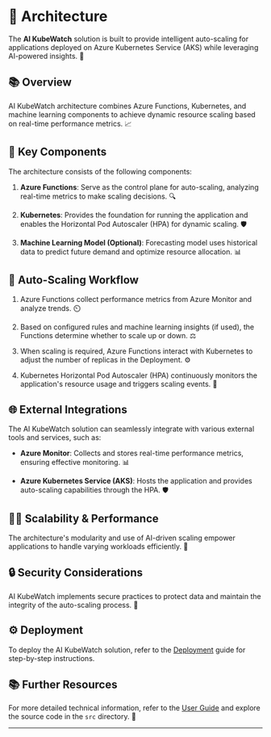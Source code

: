 # 🏢 Architecture

The **AI KubeWatch** solution is built to provide intelligent auto-scaling for applications deployed on Azure Kubernetes Service (AKS) while leveraging AI-powered insights. 🚀

## 📚 Overview

AI KubeWatch architecture combines Azure Functions, Kubernetes, and machine learning components to achieve dynamic resource scaling based on real-time performance metrics. 📈

## 🧱 Key Components

The architecture consists of the following components:

1. **Azure Functions**: Serve as the control plane for auto-scaling, analyzing real-time metrics to make scaling decisions. 🔍

2. **Kubernetes**: Provides the foundation for running the application and enables the Horizontal Pod Autoscaler (HPA) for dynamic scaling. 🛡️

3. **Machine Learning Model (Optional)**: Forecasting model uses historical data to predict future demand and optimize resource allocation. 📊

## 🔄 Auto-Scaling Workflow

1. Azure Functions collect performance metrics from Azure Monitor and analyze trends. ⏲️

2. Based on configured rules and machine learning insights (if used), the Functions determine whether to scale up or down. ⚖️

3. When scaling is required, Azure Functions interact with Kubernetes to adjust the number of replicas in the Deployment. ⚙️

4. Kubernetes Horizontal Pod Autoscaler (HPA) continuously monitors the application's resource usage and triggers scaling events. 🚀

## 🌐 External Integrations

The AI KubeWatch solution can seamlessly integrate with various external tools and services, such as:

- **Azure Monitor**: Collects and stores real-time performance metrics, ensuring effective monitoring. 📊

- **Azure Kubernetes Service (AKS)**: Hosts the application and provides auto-scaling capabilities through the HPA. 🛡️

## 🏋️‍♀️ Scalability & Performance

The architecture's modularity and use of AI-driven scaling empower applications to handle varying workloads efficiently. 💪

## 🔒 Security Considerations

AI KubeWatch implements secure practices to protect data and maintain the integrity of the auto-scaling process. 🔐

## ⚙️ Deployment

To deploy the AI KubeWatch solution, refer to the [Deployment](deployment.md) guide for step-by-step instructions.

## 📚 Further Resources

For more detailed technical information, refer to the [User Guide](user_guide.md) and explore the source code in the `src` directory. 📖

---

